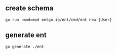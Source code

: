 
## create schema
```
go run -mod=mod entgo.io/ent/cmd/ent new {User}
```

## generate ent
```
go generate ./ent
```
